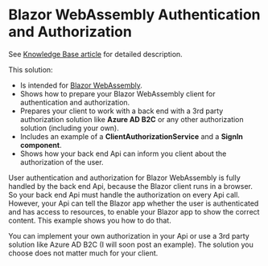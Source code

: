 # Blazor WebAssembly Authentication and Authorization

See [Knowledge Base article](https://www.forestbrook.net/docs/blazor/authorization.html) for detailed description.

This solution:
* Is intended for [Blazor WebAssembly](https://docs.microsoft.com/en-us/aspnet/core/blazor/hosting-models#blazor-webassembly). 
* Shows how to prepare your Blazor WebAssembly client for authentication and authorization.
* Prepares your client to work with a back end with a 3rd party authorization solution like **Azure AD B2C** or any other authorization solution (including your own).
* Includes an example of a **ClientAuthorizationService** and a **SignIn component**.
* Shows how your back end Api can inform you client about the authorization of the user.

User authentication and authorization for Blazor WebAssembly is fully handled by the back end Api, because the Blazor client runs in a browser. So your back end Api must handle the authorization on every Api call. However, your Api can tell the Blazor app whether the user is authenticated and has access to resources, to enable your Blazor app to show the correct content. This example shows you how to do that.

You can implement your own authorization in your Api or use a 3rd party solution like Azure AD B2C (I will soon post an example). The solution you choose does not matter much for your client.
